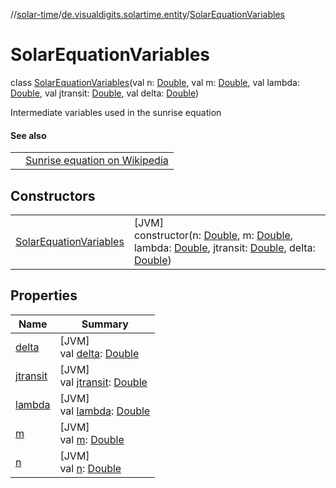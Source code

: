 //[solar-time](../../../index.md)/[de.visualdigits.solartime.entity](../index.md)/[SolarEquationVariables](index.md)

# SolarEquationVariables

class [SolarEquationVariables](index.md)(val n: [Double](https://kotlinlang.org/api/latest/jvm/stdlib/kotlin/-double/index.html), val m: [Double](https://kotlinlang.org/api/latest/jvm/stdlib/kotlin/-double/index.html), val lambda: [Double](https://kotlinlang.org/api/latest/jvm/stdlib/kotlin/-double/index.html), val jtransit: [Double](https://kotlinlang.org/api/latest/jvm/stdlib/kotlin/-double/index.html), val delta: [Double](https://kotlinlang.org/api/latest/jvm/stdlib/kotlin/-double/index.html))

Intermediate variables used in the sunrise equation

#### See also

| | |
|---|---|
|  | [Sunrise equation on Wikipedia](http://en.wikipedia.org/wiki/Sunrise_equation) |

## Constructors

| | |
|---|---|
| [SolarEquationVariables](-solar-equation-variables.md) | [JVM]<br>constructor(n: [Double](https://kotlinlang.org/api/latest/jvm/stdlib/kotlin/-double/index.html), m: [Double](https://kotlinlang.org/api/latest/jvm/stdlib/kotlin/-double/index.html), lambda: [Double](https://kotlinlang.org/api/latest/jvm/stdlib/kotlin/-double/index.html), jtransit: [Double](https://kotlinlang.org/api/latest/jvm/stdlib/kotlin/-double/index.html), delta: [Double](https://kotlinlang.org/api/latest/jvm/stdlib/kotlin/-double/index.html)) |

## Properties

| Name | Summary |
|---|---|
| [delta](delta.md) | [JVM]<br>val [delta](delta.md): [Double](https://kotlinlang.org/api/latest/jvm/stdlib/kotlin/-double/index.html) |
| [jtransit](jtransit.md) | [JVM]<br>val [jtransit](jtransit.md): [Double](https://kotlinlang.org/api/latest/jvm/stdlib/kotlin/-double/index.html) |
| [lambda](lambda.md) | [JVM]<br>val [lambda](lambda.md): [Double](https://kotlinlang.org/api/latest/jvm/stdlib/kotlin/-double/index.html) |
| [m](m.md) | [JVM]<br>val [m](m.md): [Double](https://kotlinlang.org/api/latest/jvm/stdlib/kotlin/-double/index.html) |
| [n](n.md) | [JVM]<br>val [n](n.md): [Double](https://kotlinlang.org/api/latest/jvm/stdlib/kotlin/-double/index.html) |
